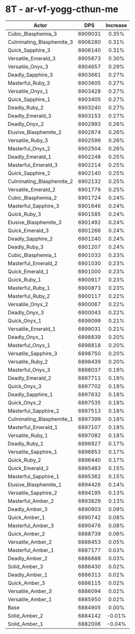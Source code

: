 # 8T - ar-vf-yogg-cthun-me
| Actor | DPS | Increase |
|---|:---:|:---:|
|Cubic_Blasphemia_3|6909031|0.35%|
|Culminating_Blasphemite_3|6906280|0.31%|
|Quick_Sapphire_3|6906140|0.31%|
|Versatile_Emerald_3|6905873|0.30%|
|Versatile_Onyx_3|6904657|0.29%|
|Deadly_Sapphire_3|6903661|0.27%|
|Masterful_Ruby_3|6903605|0.27%|
|Versatile_Onyx_1|6903428|0.27%|
|Quick_Sapphire_1|6903405|0.27%|
|Deadly_Ruby_2|6903240|0.27%|
|Deadly_Emerald_3|6903153|0.27%|
|Deadly_Onyx_2|6902993|0.26%|
|Elusive_Blasphemite_2|6902874|0.26%|
|Versatile_Ruby_3|6902599|0.26%|
|Masterful_Onyx_2|6902504|0.26%|
|Deadly_Emerald_1|6902248|0.25%|
|Masterful_Emerald_3|6902214|0.25%|
|Quick_Sapphire_2|6902140|0.25%|
|Culminating_Blasphemite_2|6902132|0.25%|
|Versatile_Emerald_2|6901778|0.25%|
|Cubic_Blasphemia_2|6901724|0.24%|
|Masterful_Sapphire_3|6901646|0.24%|
|Quick_Ruby_3|6901585|0.24%|
|Elusive_Blasphemite_3|6901492|0.24%|
|Quick_Emerald_3|6901266|0.24%|
|Deadly_Sapphire_2|6901240|0.24%|
|Deadly_Ruby_3|6901207|0.24%|
|Cubic_Blasphemia_1|6901033|0.23%|
|Masterful_Emerald_2|6901030|0.23%|
|Quick_Emerald_1|6901000|0.23%|
|Quick_Ruby_1|6900917|0.23%|
|Masterful_Ruby_1|6900873|0.23%|
|Masterful_Ruby_2|6900117|0.22%|
|Versatile_Onyx_2|6900067|0.22%|
|Deadly_Onyx_3|6900043|0.22%|
|Quick_Onyx_1|6899099|0.21%|
|Versatile_Emerald_1|6899031|0.21%|
|Deadly_Onyx_1|6898839|0.20%|
|Masterful_Onyx_1|6898818|0.20%|
|Versatile_Sapphire_3|6898750|0.20%|
|Versatile_Ruby_2|6898439|0.20%|
|Masterful_Onyx_3|6898037|0.19%|
|Deadly_Emerald_2|6897711|0.19%|
|Quick_Onyx_3|6897702|0.19%|
|Deadly_Sapphire_1|6897632|0.18%|
|Quick_Onyx_2|6897535|0.18%|
|Masterful_Sapphire_2|6897513|0.18%|
|Culminating_Blasphemite_1|6897399|0.18%|
|Masterful_Emerald_1|6897107|0.18%|
|Versatile_Ruby_1|6897082|0.18%|
|Deadly_Ruby_1|6896927|0.17%|
|Versatile_Sapphire_1|6896853|0.17%|
|Quick_Ruby_2|6896440|0.17%|
|Quick_Emerald_2|6895483|0.15%|
|Masterful_Sapphire_1|6895362|0.15%|
|Elusive_Blasphemite_1|6894426|0.14%|
|Versatile_Sapphire_2|6894195|0.13%|
|Masterful_Amber_2|6893829|0.13%|
|Deadly_Amber_3|6890903|0.09%|
|Quick_Amber_1|6890742|0.08%|
|Masterful_Amber_3|6890476|0.08%|
|Quick_Amber_2|6888739|0.06%|
|Versatile_Amber_2|6888453|0.05%|
|Masterful_Amber_1|6887177|0.03%|
|Deadly_Amber_2|6886888|0.03%|
|Solid_Amber_3|6886430|0.02%|
|Deadly_Amber_1|6886313|0.02%|
|Quick_Amber_3|6886115|0.02%|
|Versatile_Amber_3|6886094|0.02%|
|Versatile_Amber_1|6885950|0.02%|
|Base|6884905|0.00%|
|Solid_Amber_2|6884142|-0.01%|
|Solid_Amber_1|6882006|-0.04%|
